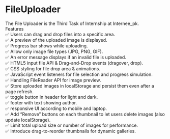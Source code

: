 # FileUploader
The File Uploader is the Third Task of Internship at Internee_pk. <br>
Features <br>
✅ Users can drag and drop files into a specific area.<br>
✅ A preview of the uploaded image is displayed.<br>
✅ Progress bar shows while uploading.<br>
✅ Allow only image file types (JPG, PNG, GIF).<br>
✅ An error message displays if an invalid file is uploaded.<br>
✅ HTML5 input file API & Drag-and-Drop events (dragover, drop).<br>
✅ CSS styling for file drop area & animations.<br>
✅ JavaScript event listeners for file selection and progress simulation.<br>
✅ Handling FileReader API for image preview.<br>
✅ Store uploaded images in localStorage and persist them even after a page refresh.<br>
✅ toggle button in header for light and dark.<br>
✅ footer with text showing author.<br>
✅ responsive UI according to mobile and laptop.<br>
✅ Add “Remove” buttons on each thumbnail to let users delete images (also update localStorage).<br>
✅ Limit total upload size or number of images for performance.<br>
✅ Introduce drag-to-reorder thumbnails for dynamic galleries.<br>